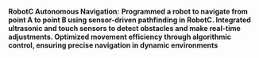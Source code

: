 **RobotC Autonomous Navigation:**
**Programmed a robot to navigate from point A to point B using sensor-driven pathfinding in RobotC. Integrated ultrasonic and touch sensors to detect obstacles and make real-time adjustments. Optimized movement efficiency through algorithmic control, ensuring precise navigation in dynamic environments**
